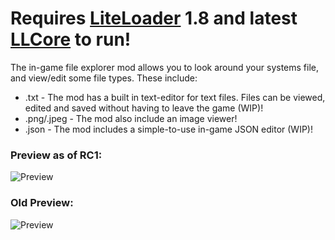 # Requires [LiteLoader](http://liteloader.com) 1.8 and latest [LLCore](https://github.com/MrSpring/LLCore) to run!

The in-game file explorer mod allows you to look around your systems file, and view/edit some file types.
These include:  
* .txt - The mod has a built in text-editor for text files. Files can be viewed, edited and saved without having to leave the game (WIP)!
* .png/.jpeg - The mod also include an image viewer!
* .json - The mod includes a simple-to-use in-game JSON editor (WIP)!

### Preview as of RC1:
![Preview](http://mrspring.dk/mods/igfe/preview02.png)

### Old Preview:
![Preview](http://mrspring.dk/mods/igfe/preview01.png)
